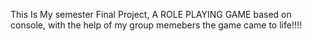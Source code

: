 This Is My semester Final Project, A ROLE PLAYING GAME based on console, with the help of my group memebers the game came to life!!!!
